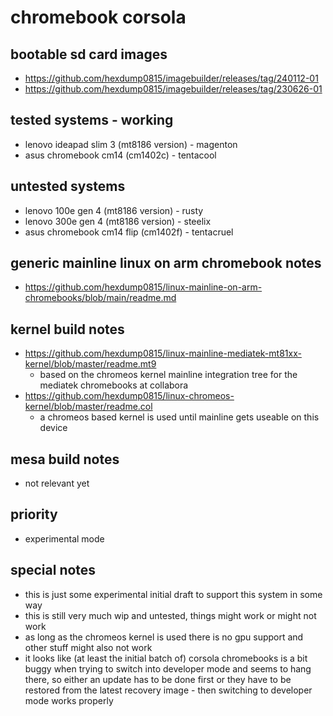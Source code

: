 # chromebook corsola

## bootable sd card images

- https://github.com/hexdump0815/imagebuilder/releases/tag/240112-01
- https://github.com/hexdump0815/imagebuilder/releases/tag/230626-01

## tested systems - working

- lenovo ideapad slim 3 (mt8186 version) - magenton
- asus chromebook cm14 (cm1402c) - tentacool

## untested systems

- lenovo 100e gen 4 (mt8186 version) - rusty
- lenovo 300e gen 4 (mt8186 version) - steelix
- asus chromebook cm14 flip (cm1402f) - tentacruel

## generic mainline linux on arm chromebook notes

- https://github.com/hexdump0815/linux-mainline-on-arm-chromebooks/blob/main/readme.md

## kernel build notes

- https://github.com/hexdump0815/linux-mainline-mediatek-mt81xx-kernel/blob/master/readme.mt9
  - based on the chromeos kernel mainline integration tree for the mediatek chromebooks at collabora
- https://github.com/hexdump0815/linux-chromeos-kernel/blob/master/readme.col
  - a chromeos based kernel is used until mainline gets useable on this device

## mesa build notes

- not relevant yet

## priority

- experimental mode

## special notes

- this is just some experimental initial draft to support this system in some
  way
- this is still very much wip and untested, things might work or might not work
- as long as the chromeos kernel is used there is no gpu support and other
  stuff might also not work
- it looks like (at least the initial batch of) corsola chromebooks is a bit
  buggy when trying to switch into developer mode and seems to hang there, so
either an update has to be done first or they have to be restored from the
latest recovery image - then switching to developer mode works properly
